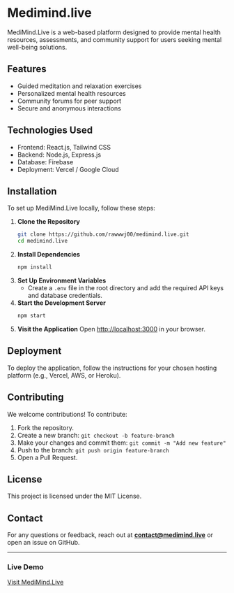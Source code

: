 # Medimind.live


MediMind.Live is a web-based platform designed to provide mental health resources, assessments, and community support for users seeking mental well-being solutions.

## Features

- Guided meditation and relaxation exercises
- Personalized mental health resources
- Community forums for peer support
- Secure and anonymous interactions

## Technologies Used

- Frontend: React.js, Tailwind CSS
- Backend: Node.js, Express.js
- Database: Firebase
- Deployment: Vercel / Google Cloud

## Installation

To set up MediMind.Live locally, follow these steps:

1. **Clone the Repository**
   ```bash
   git clone https://github.com/rawwwj00/medimind.live.git
   cd medimind.live
   ```
2. **Install Dependencies**
   ```bash
   npm install
   ```
3. **Set Up Environment Variables**
   - Create a `.env` file in the root directory and add the required API keys and database credentials.
4. **Start the Development Server**
   ```bash
   npm start
   ```
5. **Visit the Application**
   Open [http://localhost:3000](http://localhost:3000) in your browser.

## Deployment

To deploy the application, follow the instructions for your chosen hosting platform (e.g., Vercel, AWS, or Heroku).

## Contributing

We welcome contributions! To contribute:

1. Fork the repository.
2. Create a new branch: `git checkout -b feature-branch`
3. Make your changes and commit them: `git commit -m "Add new feature"`
4. Push to the branch: `git push origin feature-branch`
5. Open a Pull Request.

## License

This project is licensed under the MIT License.

## Contact

For any questions or feedback, reach out at **[contact@medimind.live](mailto\:contact@medimind.live)** or open an issue on GitHub.

---

### Live Demo

[Visit MediMind.Live](https://www.medimind.live/)

